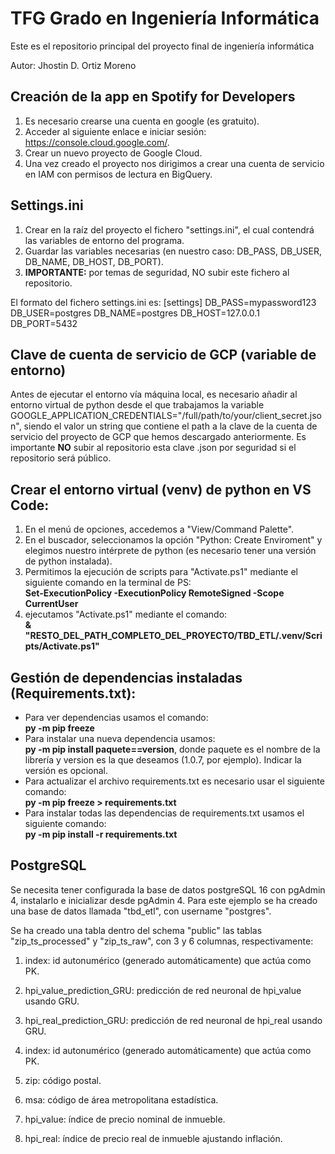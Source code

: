 # TFG Grado en Ingeniería Informática
Este es el repositorio principal del proyecto final de ingeniería informática

Autor: Jhostin D. Ortiz Moreno

## Creación de la app en Spotify for Developers

1. Es necesario crearse una cuenta en google (es gratuito).
2. Acceder al siguiente enlace e iniciar sesión: https://console.cloud.google.com/.
3. Crear un nuevo proyecto de Google Cloud.
4. Una vez creado el proyecto nos dirigimos a crear una cuenta de servicio en IAM con permisos de lectura en BigQuery.

## Settings.ini
1. Crear en la raíz del proyecto el fichero "settings.ini", el cual contendrá las variables de entorno del programa.
2. Guardar las variables necesarias (en nuestro caso: DB_PASS, DB_USER, DB_NAME, DB_HOST, DB_PORT).
3. **IMPORTANTE:** por temas de seguridad, NO subir este fichero al repositorio.

El formato del fichero settings.ini es:
[settings]
DB_PASS=mypassword123
DB_USER=postgres
DB_NAME=postgres
DB_HOST=127.0.0.1
DB_PORT=5432

## Clave de cuenta de servicio de GCP (variable de entorno)
Antes de ejecutar el entorno vía máquina local, es necesario añadir al entorno virtual de python desde el que trabajamos la variable GOOGLE_APPLICATION_CREDENTIALS="/full/path/to/your/client_secret.json", siendo el valor un string que contiene el path a la clave de la cuenta de servicio del proyecto de GCP que hemos descargado anteriormente. Es importante **NO** subir al repositorio esta clave .json por seguridad si el repositorio será público.

## Crear el entorno virtual (venv) de python en VS Code:
1. En el menú de opciones, accedemos a "View/Command Palette".
2. En el buscador, seleccionamos la opción "Python: Create Enviroment" y elegimos nuestro intérprete de python (es necesario tener una versión de python instalada).
3. Permitimos la ejecución de scripts para "Activate.ps1" mediante el siguiente comando en la terminal de PS: <br>
 **Set-ExecutionPolicy -ExecutionPolicy RemoteSigned -Scope CurrentUser**
4. ejecutamos "Activate.ps1" mediante el comando: <br>
**& "RESTO_DEL_PATH_COMPLETO_DEL_PROYECTO/TBD_ETL/.venv/Scripts/Activate.ps1"**

## Gestión de dependencias instaladas (Requirements.txt):
- Para ver dependencias usamos el comando: <br>
**py -m pip freeze**
- Para instalar una nueva dependencia usamos: <br>
**py -m pip install paquete==version**, donde paquete es el nombre de la librería y version es la que deseamos (1.0.7, por ejemplo). Indicar la versión es opcional.
- Para actualizar el archivo requirements.txt es necesario usar el siguiente comando: <br>
**py -m pip freeze > requirements.txt**
- Para instalar todas las dependencias de requirements.txt usamos el siguiente comando: <br>
**py -m pip install -r requirements.txt**

## PostgreSQL
Se necesita tener configurada la base de datos postgreSQL 16 con pgAdmin 4, instalarlo e inicializar desde pgAdmin 4.
Para este ejemplo se ha creado una base de datos llamada "tbd_etl", con username "postgres".

Se ha creado una tabla dentro del schema "public" las tablas "zip_ts_processed" y "zip_ts_raw", con 3 y 6 columnas, respectivamente:
1. index: id autonumérico (generado automáticamente) que actúa como PK.
2. hpi_value_prediction_GRU: predicción de red neuronal de hpi_value usando GRU.
3. hpi_real_prediction_GRU: predicción de red neuronal de hpi_real usando GRU.

1. index: id autonumérico (generado automáticamente) que actúa como PK.
2. zip: código postal.
3. msa: código de área metropolitana estadística.
4. hpi_value: índice de precio nominal de inmueble.
5. hpi_real:  índice de precio real de inmueble ajustando inflación.
